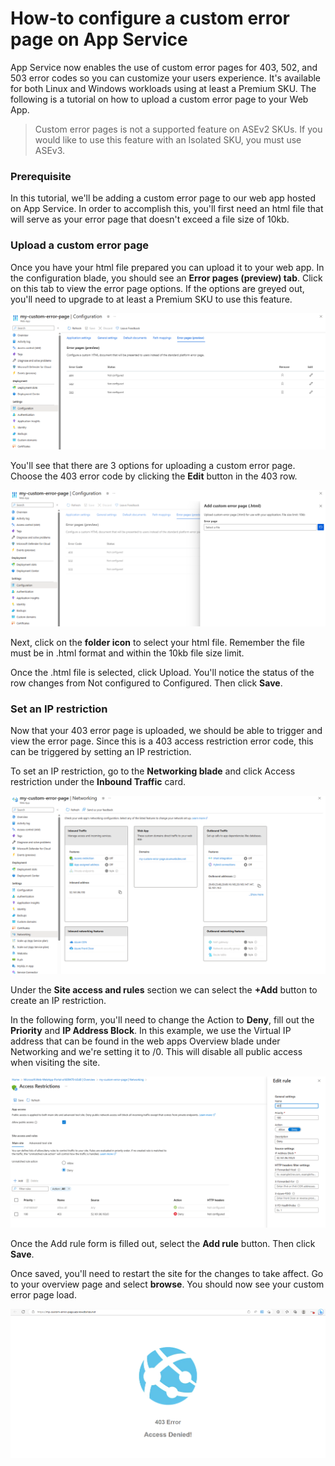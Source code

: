 # How-to configure a custom error page on App Service

App Service now enables the use of custom error pages for 403, 502, and 503 error codes so you can customize your users experience.  It's available for both Linux and Windows workloads using at least a Premium SKU.  The following is a tutorial on how to upload a custom error page to your Web App.

> Custom error pages is not a supported feature on ASEv2 SKUs.  If you would like to use this feature with an Isolated SKU, you must use ASEv3.

### Prerequisite
In this tutorial, we'll be adding a custom error page to our web app hosted on App Service.  In order to accomplish this, you'll first need an html file that will serve as your error page that doesn't exceed a file size of 10kb.

### Upload a custom error page
Once you have your html file prepared you can upload it to your web app.  In the configuration blade, you should see an **Error pages (preview) tab**.  Click on this tab to view the error page options.  If the options are greyed out, you'll need to upgrade to at least a Premium SKU to use this feature.

![image](images/cep1.png)

You'll see that there are 3 options for uploading a custom error page.  Choose the 403 error code by clicking the **Edit** button in the 403 row.  

![image](images/cep2.png)

Next, click on the **folder icon** to select your html file.  Remember the file must be in .html format and within the 10kb file size limit.

 Once the .html file is selected, click Upload.  You'll notice the status of the row changes from Not configured to Configured. Then click **Save**.


### Set an IP restriction
Now that your 403 error page is uploaded, we should be able to trigger and view the error page.  Since this is a 403 access restriction error code, this can be triggered by setting an IP restriction.

To set an IP restriction, go to the **Networking blade** and click Access restriction under the **Inbound Traffic** card.

![image](images/cep3.png)

Under the **Site access and rules** section we can select the **+Add** button to create an IP restriction.

In the following form, you'll need to change the Action to **Deny**, fill out the **Priority** and **IP Address Block**.  In this example, we use the Virtual IP address that can be found in the web apps Overview blade under Networking and we're setting it to /0.  This will disable all public access when visiting the site. 

![image](images/cep4.png)

Once the Add rule form is filled out, select the **Add rule** button.  Then click **Save**.

Once saved, you'll need to restart the site for the changes to take affect.  Go to your overview page and select **browse**.  You should now see your custom error page load.

![image](images/cep5.png)
